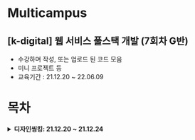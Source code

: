 # Multicampus

## [k-digital] 웹 서비스 풀스택 개발 (7회차 G반)

- 수강하며 작성, 또는 업로드 된 코드 모음
- 미니 프로젝트 등
- 교육기간 : 21.12.20 ~ 22.06.09

# 목차

<details markdown="1">
<summary><strong>디자인씽킹: 21.12.20 ~ 21.12.24</strong></summary>

<br/>

|                               강의번호                                |            강의 내용             |
| :-------------------------------------------------------------------: | :-----------------------------: |
|              [1]()              |             Two Sum             |
|              [2]()              | Best Time to Buy and Sell Stock |
